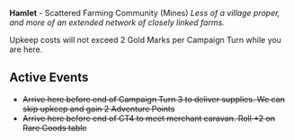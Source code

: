 **Hamlet** - Scattered Farming Community (Mines)
*Less of a village proper, and more of an extended network of closely linked farms.*

Upkeep costs will not exceed 2 Gold Marks per Campaign Turn while you are here.

## Active Events
- ~~Arrive here before end of Campaign Turn 3 to deliver supplies.  We can skip upkeep and gain 2 Adventure Points~~
- ~~Arrive here before end of CT4 to meet merchant caravan.  Roll +2 on Rare Goods table~~